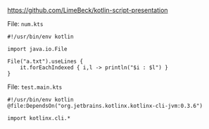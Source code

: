 

https://github.com/LimeBeck/kotlin-script-presentation


File: ```num.kts```
```
#!/usr/bin/env kotlin

import java.io.File

File("a.txt").useLines {
	it.forEachIndexed { i,l -> println("$i : $l") }
}

```


File: ```test.main.kts```
```
#!/usr/bin/env kotlin
@file:DependsOn("org.jetbrains.kotlinx.kotlinx-cli-jvm:0.3.6")

import kotlinx.cli.*


```